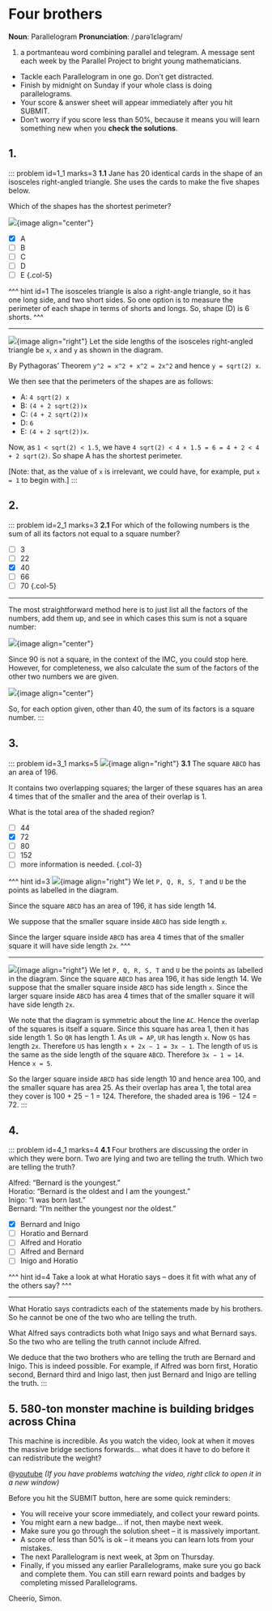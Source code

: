 # Four brothers

<div class="dictionary">

__Noun__: Parallelogram
__Pronunciation__: /ˌparəˈlɛləɡram/

1. a portmanteau word combining parallel and telegram. A message sent each
week by the Parallel Project to bright young mathematicians.

</div>

*	Tackle each Parallelogram in one go. Don’t get distracted.
*	Finish by midnight on Sunday if your whole class is doing parallelograms.
*	Your score & answer sheet will appear immediately after you hit SUBMIT.
*	Don’t worry if you score less than 50%, because it means you will learn something new when you __check the solutions__.


## 1.
<!--- 2013 (9) --->

::: problem id=1_1 marks=3
__1.1__ Jane has 20 identical cards in the shape of an isosceles right-angled triangle. She uses the cards to make the five shapes below.  

Which of the shapes has the shortest perimeter?

![](/resources/9-29-four-brothers/2-triangles.png){image align="center"}

* [x] A
* [ ] B
* [ ] C
* [ ] D
* [ ] E
{.col-5}

^^^ hint id=1
The isosceles triangle is also a right-angle triangle, so it has one long side, and two short sides. So one option is to measure the perimeter of each shape in terms of shorts and longs. So, shape (D) is 6 shorts.
^^^

---

![](/resources/9-29-four-brothers/2-triangles-answer.png){image align="right"}
Let the side lengths of the isosceles right-angled triangle be `x`, `x` and `y` as shown in the diagram.  

By Pythagoras’ Theorem `y^2 = x^2 + x^2 = 2x^2` and hence `y = sqrt(2) x`.

We then see that the perimeters of the shapes are as follows:  

* A: `4 sqrt(2) x`
* B: `(4 + 2 sqrt(2))x`
* C: `(4 + 2 sqrt(2))x`
* D: `6`  
* E: `(4 + 2 sqrt(2))x`.  

Now, as `1 < sqrt(2) < 1.5`, we have `4 sqrt(2) < 4 × 1.5 = 6 = 4 + 2 < 4 + 2 sqrt(2)`. So shape A has the shortest perimeter.  

[Note: that, as the value of `x` is irrelevant, we could have, for example, put `x = 1` to begin with.]
:::


## 2.
<!--- 2013 (11) --->

::: problem id=2_1 marks=3
__2.1__ For which of the following numbers is the sum of all its factors not equal to a square number?

* [ ] 3
* [ ] 22
* [x] 40
* [ ] 66
* [ ] 70
{.col-5}

---

The most straightforward method here is to just list all the factors of the numbers, add them up, and see in which cases this sum is not a square number:

![](/resources/9-29-four-brothers/4-table1.png){image align="center"}

Since 90 is not a square, in the context of the IMC, you could stop here. However, for completeness, we also calculate the sum of the factors of the other two numbers we are given.

![](/resources/9-29-four-brothers/4-table2.png){image align="center"}

So, for each option given, other than 40, the sum of its factors is a square number.
:::


## 3.
<!--- 2013 (21) --->

::: problem id=3_1 marks=5
![](/resources/9-29-four-brothers/6-square.png){image align="right"}
__3.1__ The square `ABCD` has an area of 196.  

It contains two overlapping squares; the larger of these squares has an area 4 times that of the smaller and the area of their overlap is 1.  

What is the total area of the shaded region?

* [ ] 44
* [x] 72
* [ ] 80
* [ ] 152
* [ ] more information is needed.
{.col-3}

^^^ hint id=3
![](/resources/9-29-four-brothers/6-square-answer.png){image align="right"}
We let `P, Q, R, S, T` and `U` be the points as labelled in the diagram.  

Since the square `ABCD` has an area of 196, it has side length 14.  

We suppose that the smaller square inside `ABCD` has side length `x`.  

Since the larger square inside `ABCD` has area 4 times that of the smaller square it will have side length `2x`.
^^^

---

![](/resources/9-29-four-brothers/6-square-answer.png){image align="right"}
We let `P, Q, R, S, T` and `U` be the points as labelled in the diagram. Since the square `ABCD` has area 196, it has side length 14. We suppose that the smaller square inside `ABCD` has side length `x`. Since the larger square inside `ABCD` has area 4 times that of the smaller square it will have side length `2x`.  

We note that the diagram is symmetric about the line `AC`. Hence the overlap of the squares is itself a square. Since this square has area 1, then it has side length 1. So `QR` has length 1. As `UR = AP`, `UR` has length `x`. Now `QS` has length `2x`. Therefore `US` has length `x + 2x − 1 = 3x − 1`. The length of `US` is the same as the side length of the square `ABCD`. Therefore `3x − 1 = 14`. Hence `x = 5`.  

So the larger square inside `ABCD` has side length 10 and hence area 100, and the smaller square has area 25. As their overlap has area 1, the total area they cover is 100 + 25 − 1 = 124. Therefore, the shaded area is 196 − 124 = 72.
:::


## 4.
<!--- 2013 (23) --->

::: problem id=4_1 marks=4
__4.1__ Four brothers are discussing the order in which they were born. Two are lying and two are telling the truth. Which two are telling the truth?

Alfred: “Bernard is the youngest.”   
Horatio: “Bernard is the oldest and I am the youngest.”  
Inigo: “I was born last.”  
Bernard: “I’m neither the youngest nor the oldest.”  

* [x] Bernard and Inigo  
* [ ] Horatio and Bernard   
* [ ] Alfred and Horatio  
* [ ] Alfred and Bernard  
* [ ] Inigo and Horatio

^^^ hint id=4
Take a look at what Horatio says – does it fit with what any of the others say?
^^^

---

What Horatio says contradicts each of the statements made by his brothers. So he cannot be one of the two who are telling the truth.  

What Alfred says contradicts both what Inigo says and what Bernard says. So the two who are telling the truth cannot include Alfred.  

We deduce that the two brothers who are telling the truth are Bernard and Inigo. This is indeed possible. For example, if Alfred was born first, Horatio second, Bernard third and Inigo last, then just Bernard and Inigo are telling the truth.
:::


## 5. 580-ton monster machine is building bridges across China

This machine is incredible. As you watch the video, look at when it moves the massive bridge sections forwards... what does it have to do before it can redistribute the weight?

@[youtube](cKi8VWRDA_c?rel=0) _(If you have problems watching the video, right click to open it in a new window)_


Before you hit the SUBMIT button, here are some quick reminders:

*	You will receive your score immediately, and collect your reward points.
*	You might earn a new badge... if not, then maybe next week.
*	Make sure you go through the solution sheet – it is massively important.
*	A score of less than 50% is ok – it means you can learn lots from your mistakes.
*	The next Parallelogram is next week, at 3pm on Thursday.
*	Finally, if you missed any earlier Parallelograms, make sure you go back and complete them. You can still earn reward points and badges by completing missed Parallelograms.

Cheerio,
Simon.
